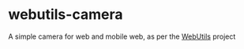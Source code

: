 webutils-camera
===============

A simple camera for web and mobile web, as per the [WebUtils](https://github.com/WebUtils/Platform) project